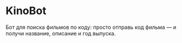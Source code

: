 # KinoBot
Бот для поиска фильмов по коду: просто отправь код фильма — и получи название, описание и год выпуска.

